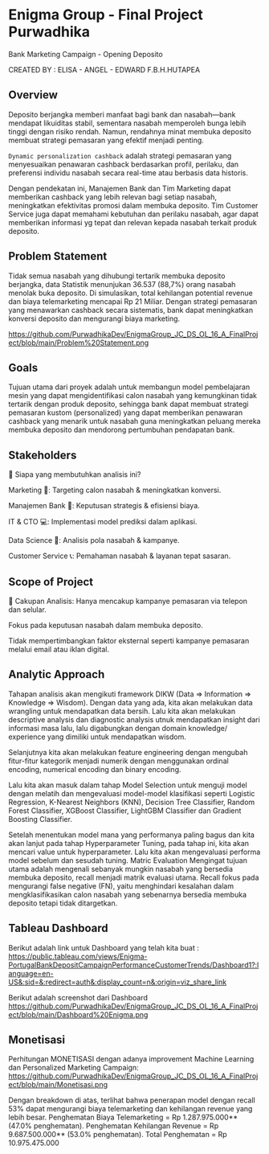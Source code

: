 # Enigma Group - Final Project Purwadhika
Bank Marketing Campaign - Opening Deposito

CREATED BY : ELISA - ANGEL - EDWARD F.B.H.HUTAPEA
## Overview
Deposito berjangka memberi manfaat bagi bank dan nasabah—bank mendapat likuiditas stabil, sementara nasabah memperoleh bunga lebih tinggi dengan risiko rendah. Namun, rendahnya minat membuka deposito membuat strategi pemasaran yang efektif menjadi penting. 

`Dynamic personalization cashback` adalah strategi pemasaran yang menyesuaikan penawaran cashback berdasarkan profil, perilaku, dan preferensi individu nasabah secara real-time atau berbasis data historis. 

Dengan pendekatan ini, Manajemen Bank dan Tim Marketing dapat memberikan cashback yang lebih relevan bagi setiap nasabah, meningkatkan efektivitas promosi dalam membuka deposito. Tim Customer Service juga dapat memahami kebutuhan dan perilaku nasabah, agar dapat memberikan informasi yg tepat dan relevan kepada nasabah terkait produk deposito.

## Problem Statement
Tidak semua nasabah yang dihubungi tertarik membuka deposito berjangka, data Statistik menunjukan 36.537 (88,7%) orang nasabah menolak buka deposito. Di simulasikan, total kehilangan potential revenue dan biaya telemarketing mencapai Rp 21 Miliar. Dengan strategi pemasaran yang menawarkan cashback secara sistematis, bank dapat meningkatkan konversi deposito dan mengurangi biaya marketing.

https://github.com/PurwadhikaDev/EnigmaGroup_JC_DS_OL_16_A_FinalProject/blob/main/Problem%20Statement.png 

## Goals
Tujuan utama dari proyek adalah untuk membangun model pembelajaran mesin yang dapat mengidentifikasi calon nasabah yang kemungkinan tidak tertarik dengan produk deposito, sehingga bank dapat membuat strategi pemasaran kustom (personalized) yang dapat memberikan penawaran cashback yang menarik untuk nasabah guna meningkatkan peluang mereka membuka deposito dan mendorong pertumbuhan pendapatan bank.

## Stakeholders
👥 Siapa yang membutuhkan analisis ini?

Marketing 📣: Targeting calon nasabah & meningkatkan konversi.

Manajemen Bank 💼: Keputusan strategis & efisiensi biaya.

IT & CTO 💻: Implementasi model prediksi dalam aplikasi.

Data Science 🔬: Analisis pola nasabah & kampanye.

Customer Service 📞: Pemahaman nasabah & layanan tepat sasaran.

## Scope of Project
📌 Cakupan Analisis:
Hanya mencakup kampanye pemasaran via telepon dan selular.

Fokus pada keputusan nasabah dalam membuka deposito.

Tidak mempertimbangkan faktor eksternal seperti kampanye pemasaran melalui email atau iklan digital.


## Analytic Approach 
Tahapan analisis akan mengikuti framework DIKW (Data  => Information => Knowledge => Wisdom). Dengan data yang ada, kita akan melakukan data wrangling untuk mendapatkan data bersih. Lalu kita akan melakukan descriptive analysis dan diagnostic analysis utnuk mendapatkan insight dari informasi masa lalu, lalu digabungkan dengan domain knowledge/ experience yang dimiliki untuk mendapatkan wisdom.

Selanjutnya kita akan melakukan feature engineering dengan mengubah fitur-fitur kategorik menjadi numerik dengan menggunakan ordinal encoding, numerical encoding dan binary encoding.

Lalu kita akan masuk dalam tahap Model Selection untuk menguji model dengan melatih dan mengevaluasi model-model klasifikasi seperti Logistic Regression, K-Nearest Neighbors (KNN), Decision Tree Classifier, Random Forest Classifier, XGBoost Classifier, LightGBM Classifier dan Gradient Boosting Classifier. 

Setelah menentukan model mana yang performanya paling bagus dan kita akan lanjut pada tahap Hyperparameter Tuning, pada tahap ini, kita akan mencari value untuk hyperparameter. Lalu kita akan mengevaluasi performa model sebelum dan sesudah tuning.
Matric Evaluation
Mengingat tujuan utama adalah mengenali sebanyak mungkin nasabah yang bersedia membuka deposito, recall menjadi matrik evaluasi utama. Recall fokus pada mengurangi false negative (FN), yaitu menghindari kesalahan dalam mengklasifikasikan calon nasabah yang sebenarnya bersedia membuka deposito tetapi tidak ditargetkan.

## Tableau Dashboard
Berikut adalah link untuk Dashboard yang telah kita buat :
https://public.tableau.com/views/Enigma-PortugalBankDepositCampaignPerformanceCustomerTrends/Dashboard1?:language=en-US&:sid=&:redirect=auth&:display_count=n&:origin=viz_share_link 

Berikut adalah screenshot dari Dashboard
https://github.com/PurwadhikaDev/EnigmaGroup_JC_DS_OL_16_A_FinalProject/blob/main/Dashboard%20Enigma.png
## Monetisasi
Perhitungan MONETISASI dengan adanya improvement Machine Learning dan Personalized Marketing Campaign:
https://github.com/PurwadhikaDev/EnigmaGroup_JC_DS_OL_16_A_FinalProject/blob/main/Monetisasi.png

Dengan breakdown di atas, terlihat bahwa penerapan model dengan recall 53% dapat mengurangi biaya telemarketing dan kehilangan revenue yang lebih besar.
Penghematan Biaya Telemarketing = Rp 1.287.975.000** (47.0% penghematan).
Penghematan Kehilangan Revenue = Rp 9.687.500.000** (53.0% penghematan).
Total Penghematan = Rp 10.975.475.000


